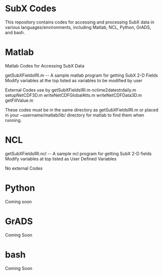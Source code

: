 # SubX Codes

This repository contains codes for accessing and processing SubX data in various languages/environments, including Matlab, NCL, Python, GrADS, and bash.

# Matlab


Matlab Codes for Accessing SubX Data

  getSubXFieldsIRI.m -- A sample matlab program for getting SubX 2-D Fields
    Modify variables at the top listed as variables to be modified by user

  External Codes use by getSubXFieldsIRI.m
  nctime2datestrdaily.m   
  setupNetCDF3D.m
  writeNetCDFGlobalAtts.m
  writeNetCDFData3D.m
  getFillValue.m

  These codes must be in the same directory as getSubXFieldsIRI.m or placed in your ~username/matlab/lib/ directory for matlab to find them when running. 
  
  
  # NCL

  getSubXFieldsIRI.ncl -- A sample ncl program for getting SubX 2-D fields
  Modify variables at top listed as User Defined Variables

  No external Codes
  
  
  # Python
  
  Coming soon
  
  # GrADS
  
  Coming Soon
  
  # bash
  
  Coming Soon
